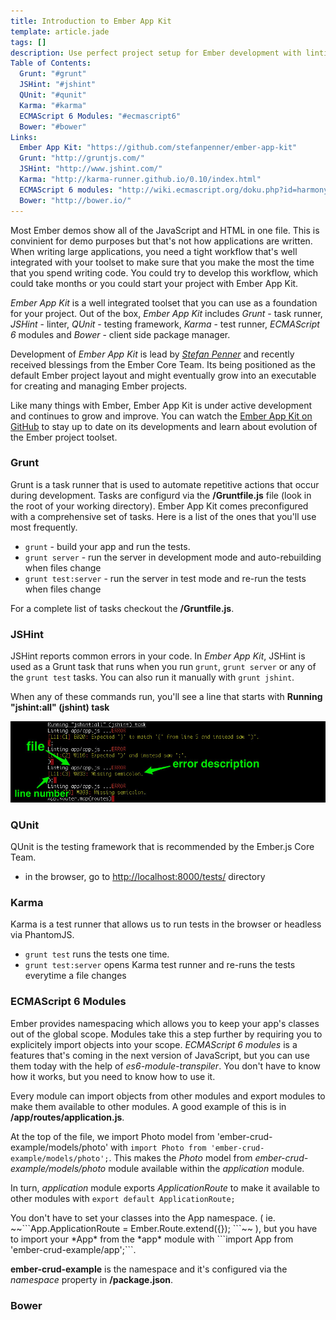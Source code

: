 ```yaml
---
title: Introduction to Ember App Kit
template: article.jade
tags: []
description: Use perfect project setup for Ember development with linting and testing
Table of Contents:
  Grunt: "#grunt"
  JSHint: "#jshint"
  QUnit: "#qunit"
  Karma: "#karma"
  ECMAScript 6 Modules: "#ecmascript6"
  Bower: "#bower"
Links:
  Ember App Kit: "https://github.com/stefanpenner/ember-app-kit"
  Grunt: "http://gruntjs.com/"
  JSHint: "http://www.jshint.com/"
  Karma: "http://karma-runner.github.io/0.10/index.html"
  ECMAScript 6 modules: "http://wiki.ecmascript.org/doku.php?id=harmony:modules"
  Bower: "http://bower.io/"
---
```


Most Ember demos show all of the JavaScript and HTML in one file. This is convinient for demo purposes but that's not how applications are written. When writing large applications, you need a tight workflow that's well integrated with your toolset to make sure that you make the most the time that you spend writing code. You could try to develop this workflow, which could take months or you could start your project with Ember App Kit.

*Ember App Kit* is a well integrated toolset that you can use as a foundation for your project. Out of the box, *Ember App Kit* includes *Grunt* - task runner, *JSHint* - linter, *QUnit* - testing framework, *Karma* - test runner, *ECMAScript 6* modules and *Bower* - client side package manager. 

Development of *Ember App Kit* is lead by *[Stefan Penner](https://github.com/stefanpenner)* and recently received blessings from the Ember Core Team. Its being positioned as the default Ember project layout and might eventually grow into an executable for creating and managing Ember projects.

Like many things with Ember, Ember App Kit is under active development and continues to grow and improve. You can watch the [Ember App Kit on GitHub](https://github.com/stefanpenner/ember-app-kit) to stay up to date on its developments and learn about evolution of the Ember project toolset.



<span id="grunt"></span>
### Grunt

Grunt is a task runner that is used to automate repetitive actions that occur during development. Tasks are configurd via the **/Gruntfile.js** file (look in the root of your working directory). Ember App Kit comes preconfigured with a comprehensive set of tasks. Here is a list of the ones that you'll use most frequently.

* ```grunt``` - build your app and run the tests.
* ```grunt server``` - run the server in development mode and auto-rebuilding when files change
* ```grunt test:server``` - run the server in test mode and re-run the tests when files change

For a complete list of tasks checkout the **/Gruntfile.js**.

<span id="jshint"></span>
### JSHint

JSHint reports common errors in your code. In *Ember App Kit*, JSHint is used as a Grunt task that runs when you run ```grunt```, ```grunt server``` or any of the ```grunt test``` tasks. You can also run it manually with ```grunt jshint```. 

When any of these commands run, you'll see a line that starts with **Running "jshint:all" (jshint) task**

![JSHint Example](js-hint.jpg)

<span id="qunit"></span>
### QUnit

QUnit is the testing framework that is recommended by the Ember.js Core Team.

* in the browser, go to [http://localhost:8000/tests/](http://localhost:8000/tests) directory

<span id="karma"></span>
### Karma

Karma is a test runner that allows us to run tests in the browser or headless via PhantomJS.

* ```grunt test``` runs the tests one time.
* ```grunt test:server``` opens Karma test runner and re-runs the tests everytime a file changes

<span id="ecmascript6"></span>
### ECMAScript 6 Modules

Ember provides namespacing which allows you to keep your app's classes out of the global scope. Modules take this a step further by requiring you to explicitely import objects into your scope. *ECMAScript 6 modules* is a features that's coming in the next version of JavaScript, but you can use them today with the help of *es6-module-transpiler*.  You don't have to know how it works, but you need to know how to use it.

Every module can import objects from other modules and export modules to make them available to other modules. A good example of this is in **/app/routes/application.js**.

At the top of the file, we import Photo model from 'ember-crud-example/models/photo' with ```import Photo from 'ember-crud-example/models/photo';```. This makes the *Photo* model from *ember-crud-example/models/photo* module available within the *application* module. 

In turn, *application* module exports *ApplicationRoute* to make it available to other modules with ```export default ApplicationRoute;```

<div class="dialog dialog-warning">You don't have to set your classes into the App namespace. ( ie. ~~```App.ApplicationRoute = Ember.Route.extend({}); ```~~ ), but you have to import your *App* from the *app* module with ```import App from 'ember-crud-example/app';```.
</div>

**ember-crud-example** is the namespace and it's configured via the *namespace* property in **/package.json**.

<span id="bower"></span>
### Bower
